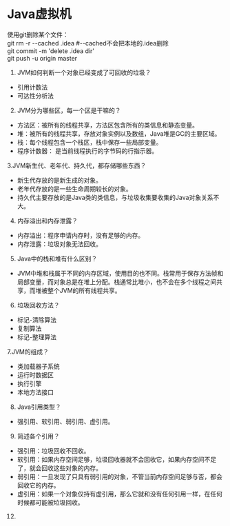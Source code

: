 # Java虚拟机  
使用git删除某个文件：  
git rm -r --cached .idea  #--cached不会把本地的.idea删除  
git commit -m 'delete .idea dir'  
git push -u origin master  
  
1. JVM如何判断一个对象已经变成了可回收的垃圾？  
* 引用计数法  
* 可达性分析法  
  
2. JVM分为哪些区，每一个区是干嘛的？  
* 方法区：被所有的线程共享，方法区包含所有的类信息和静态变量。  
* 堆：被所有的线程共享，存放对象实例以及数组，Java堆是GC的主要区域。  
* 栈：每个线程包含一个栈区，栈中保存一些局部变量。  
* 程序计数器： 是当前线程执行的字节码的行指示器。  
  
3.JVM新生代、老年代、持久代，都存储哪些东西？  
* 新生代存放的是新生成的对象。  
* 老年代存放的是一些生命周期较长的对象。  
* 持久代主要存放的是Java类的类信息，与垃圾收集要收集的Java对象关系不大。  
  
4. 内存溢出和内存泄露？  
* 内存溢出：程序申请内存时，没有足够的内存。  
* 内存泄露：垃圾对象无法回收。  
  
5. Java中的栈和堆有什么区别？  
* JVM中堆和栈属于不同的内存区域，使用目的也不同。栈常用于保存方法帧和局部变量，而对象总是在堆上分配。栈通常比堆小，也不会在多个线程之间共享，而堆被整个JVM的所有线程共享。  
  
6. 垃圾回收方法？    
* 标记-清除算法  
* 复制算法  
* 标记-整理算法  
  
7.JVM的组成？  
* 类加载器子系统  
* 运行时数据区  
* 执行引擎  
* 本地方法接口  
  
8. Java引用类型？  
* 强引用、软引用、弱引用、虚引用。  
  
9. 简述各个引用？  
* 强引用：垃圾回收不回收。
* 软引用：如果内存空间足够，垃圾回收器就不会回收它，如果内存空间不足了，就会回收这些对象的内存。  
* 弱引用：一旦发现了只具有弱引用的对象，不管当前内存空间足够与否，都会回收它的内存。  
* 虚引用：如果一个对象仅持有虚引用，那么它就和没有任何引用一样，在任何时候都可能被垃圾回收。  
  
12. 


